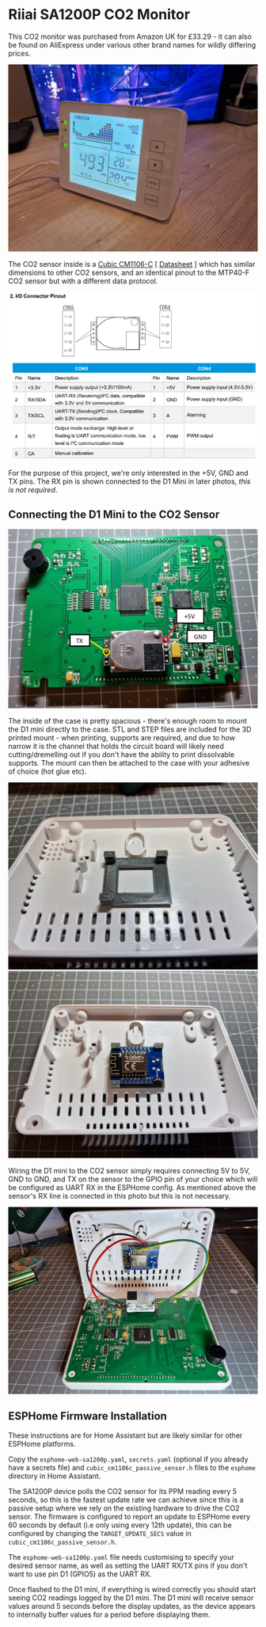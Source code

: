 # Riiai SA1200P CO2 Monitor

This CO2 monitor was purchased from Amazon UK for £33.29 - it can also be found on AliExpress under various other brand names for wildly differing prices.

![SA1200P CO2 monitor](./images/sa1200p.jpg)


The CO2 sensor inside is a [Cubic CM1106-C](https://en.gassensor.com.cn/CO2Sensor/info_itemid_86.html) [ [Datasheet](https://en.gassensor.com.cn/Product_files/Specifications/CM1106-C%20Single%20Beam%20NDIR%20CO2%20Sensor%20Module%20Specification.pdf) ] which has similar dimensions to other CO2 sensors, and an identical pinout to the MTP40-F CO2 sensor but with a different data protocol.

![Cubic CM1106-C Pinout](./images/cm1106c_pinout.png)

For the purpose of this project, we're only interested in the +5V, GND and TX pins. The RX pin is shown connected to the D1 Mini in later photos, _this is not required_.

## Connecting the D1 Mini to the CO2 Sensor

![SA1200P CO2 Monitor circuit board](./images/board_layout.png)

The inside of the case is pretty spacious - there's enough room to mount the D1 mini directly to the case. STL and STEP files are included for the 3D printed mount - when printing, supports are required, and due to how narrow it is the channel that holds the circuit board will likely need cutting/dremelling out if you don't have the ability to print dissolvable supports. The mount can then be attached to the case with your adhesive of choice (hot glue etc).

![Rear case with D1 Mini mounted](./images/mount.jpg)
![Rear case with D1 Mini mounted](./images/d1_mini_mounted.jpg)

Wiring the D1 mini to the CO2 sensor simply requires connecting 5V to 5V, GND to GND, and TX on the sensor to the GPIO pin of your choice which will be configured as UART RX in the ESPHome config. As mentioned above the sensor's RX line is connected in this photo but this is not necessary.

![SA1200P CO2 Monitor with D1 Mini mounted](./images/sa1200p_open.jpg)

## ESPHome Firmware Installation

These instructions are for Home Assistant but are likely similar for other ESPHome platforms.

Copy the `esphome-web-sa1200p.yaml`, `secrets.yaml` (optional if you already have a secrets file) and `cubic_cm1106c_passive_sensor.h` files to the `esphome` directory in Home Assistant.

The SA1200P device polls the CO2 sensor for its PPM reading every 5 seconds, so this is the fastest update rate we can achieve since this is a passive setup where we rely on the existing hardware to drive the CO2 sensor. The firmware is configured to report an update to ESPHome every 60 seconds by default (i.e only using every 12th update), this can be configured by changing the `TARGET_UPDATE_SECS` value in `cubic_cm1106c_passive_sensor.h`.

The `esphome-web-sa1200p.yaml` file needs customising to specify your desired sensor name, as well as setting the UART RX/TX pins if you don't want to use pin D1 (GPIO5) as the UART RX.

Once flashed to the D1 mini, if everything is wired correctly you should start seeing CO2 readings logged by the D1 mini. The D1 mini will receive sensor values around 5 seconds before the display updates, as the device appears to internally buffer values for a period before displaying them.